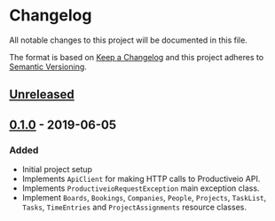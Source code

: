 # Changelog
All notable changes to this project will be documented in this file.

The format is based on [Keep a Changelog](http://keepachangelog.com/en/1.0.0/)
and this project adheres to [Semantic Versioning](http://semver.org/spec/v2.0.0.html).

## [Unreleased]

## [0.1.0] - 2019-06-05
### Added
- Initial project setup
- Implements `ApiClient` for making HTTP calls to Productiveio API.
- Implements `ProductiveioRequestException` main exception class.
- Implement `Boards`, `Bookings`, `Companies`, `People`, `Projects`, `TaskList`, `Tasks`, `TimeEntries` and `ProjectAssignments` resource classes.

[Unreleased]: https://github.com/brandlabs/productiveio/compare/v0.1.0...HEAD
[0.1.0]: https://github.com/brandlabs/productiveio/compare/v0.0.0...v0.1.0